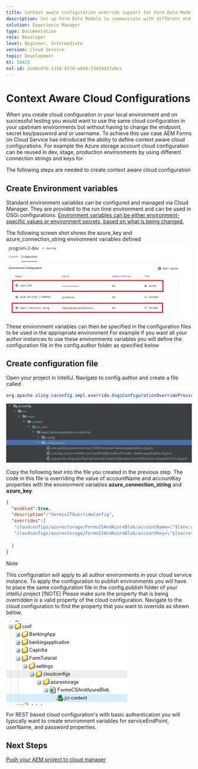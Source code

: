 ```yaml
---
title: Context aware configuration override support for Form Data Model
description: Set up Form Data Models to communicate with different end points based on environments.
solution: Experience Manager
type: Documentation
role: Developer
level: Beginner, Intermediate
version: Cloud Service
topic: Development
kt: 10423
exl-id: 2ce0c07b-1316-4170-a84d-23430437a9cc
---
```

# Context Aware Cloud Configurations

When you create cloud configuration in your local environment and on successful testing you would want to use the same cloud configuration in your upstream environments but without having to change the endpoint, secret key/password and or username. To achieve this use case AEM Forms on Cloud Service has introduced the ability to define context aware cloud configurations.
For example the Azure storage account cloud configuration can be reused in dev, stage, production environments by using different connection strings and keys for.

The following steps are needed to create context aware cloud configuration

## Create Environment variables

Standard environment variables can be configured and managed via Cloud Manager. They are provided to the run time environment and can be used in OSGi configurations. [Environment variables can be either environment-specific values or environment secrets, based on what is being changed.](https://experienceleague.adobe.com/docs/experience-manager-cloud-service/content/implementing/using-cloud-manager/environment-variables.html?lang=en)



The following screen shot shows the azure_key and azure_connection_string environment variables defined
![environment_variables](assets/environment-variables.png)

These environment variables can then be specified in the configuration files to be used in the appropriate environment
For example if you want all your author instances to use these environments variables you will define the configuration file in the config.author folder as specified below

## Create configuration file

Open your project in IntelliJ. Navigate to config.author and create a file called 

``` java
org.apache.sling.caconfig.impl.override.OsgiConfigurationOverrideProvider-integrationTest.cfg.json

```

![config.author](assets/config-author.png)

Copy the following text into the file you created in the previous step. The code in this file is overriding the value of accountName and accountKey properties with the environment variables **azure_connection_string** and **azure_key**.

``` json
{
  "enabled":true,
  "description":"dermisITOverrideConfig",
  "overrides":[
   "cloudconfigs/azurestorage/FormsCSAndAzureBlob/accountName=\"$[env:azure_connection_string]\"",
   "cloudconfigs/azurestorage/FormsCSAndAzureBlob/accountKey=\"$[secret:azure_key]\""

  ]
}

```

>[!NOTE]
>
>This configuration will apply to all author environments in your cloud service instance. To apply the configuration to publish environments you will have to place the same configuration file in the config.publish folder of your intelliJ project
>[!NOTE]
> Please make sure the property that is being overridden is a valid property of the cloud configuration. Navigate to the cloud configuration to find the property that you want to override as shown below.

 ![cloud-config-property](assets/cloud-config-properties.png)

For REST based cloud configuration's with basic authentication you will typically want to create environment variables for serviceEndPoint, userName, and password properties.

## Next Steps

[Push your AEM project to cloud manager](./push-project-to-cloud-manager-git.md)

